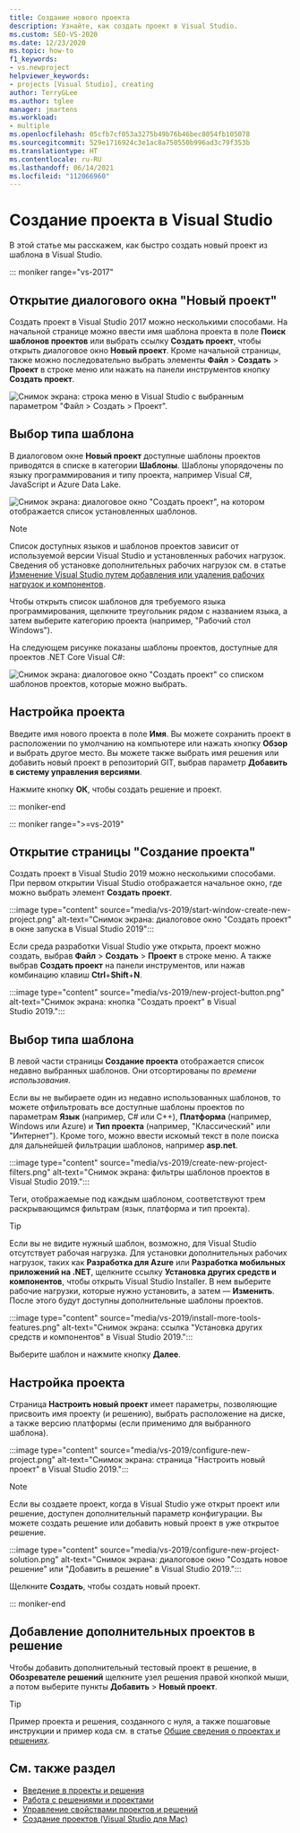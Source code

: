 ```yaml
---
title: Создание нового проекта
description: Узнайте, как создать проект в Visual Studio.
ms.custom: SEO-VS-2020
ms.date: 12/23/2020
ms.topic: how-to
f1_keywords:
- vs.newproject
helpviewer_keywords:
- projects [Visual Studio], creating
author: TerryGLee
ms.author: tglee
manager: jmartens
ms.workload:
- multiple
ms.openlocfilehash: 05cfb7cf053a3275b49b76b46bec8054fb105078
ms.sourcegitcommit: 529e1716924c3e1ac8a750550b996ad3c79f353b
ms.translationtype: HT
ms.contentlocale: ru-RU
ms.lasthandoff: 06/14/2021
ms.locfileid: "112066960"
---
```

# <a name="create-a-new-project-in-visual-studio"></a>Создание проекта в Visual Studio

В этой статье мы расскажем, как быстро создать новый проект из шаблона в Visual Studio.

::: moniker range="vs-2017"

## <a name="open-the-new-project-dialog"></a>Открытие диалогового окна \"Новый проект\"

Создать проект в Visual Studio 2017 можно несколькими способами. На начальной странице можно ввести имя шаблона проекта в поле **Поиск шаблонов проектов** или выбрать ссылку **Создать проект**, чтобы открыть диалоговое окно **Новый проект**. Кроме начальной страницы, также можно последовательно выбрать элементы **Файл** > **Создать** > **Проект** в строке меню или нажать на панели инструментов кнопку **Создать проект**.

![Снимок экрана: строка меню в Visual Studio с выбранным параметром "Файл > Создать > Проект".](./media/vside-newproject1.png)

## <a name="select-a-template-type"></a>Выбор типа шаблона

В диалоговом окне **Новый проект** доступные шаблоны проектов приводятся в списке в категории **Шаблоны**. Шаблоны упорядочены по языку программирования и типу проекта, например Visual C#, JavaScript и Azure Data Lake.

![Снимок экрана: диалоговое окно "Создать проект", на котором отображается список установленных шаблонов.](./media/vside-newproject-templates-list.png)

> [!NOTE]
> Список доступных языков и шаблонов проектов зависит от используемой версии Visual Studio и установленных рабочих нагрузок. Сведения об установке дополнительных рабочих нагрузок см. в статье [Изменение Visual Studio путем добавления или удаления рабочих нагрузок и компонентов](../install/modify-visual-studio.md).

Чтобы открыть список шаблонов для требуемого языка программирования, щелкните треугольник рядом с названием языка, а затем выберите категорию проекта (например, "Рабочий стол Windows").

На следующем рисунке показаны шаблоны проектов, доступные для проектов .NET Core Visual C#:

![Снимок экрана: диалоговое окно "Создать проект" со списком шаблонов проектов, которые можно выбрать.](./media/new-project-dialog-net-core.png)

## <a name="configure-your-project"></a>Настройка проекта

Введите имя нового проекта в поле **Имя**. Вы можете сохранить проект в расположении по умолчанию на компьютере или нажать кнопку **Обзор** и выбрать другое место. Вы можете также выбрать имя решения или добавить новый проект в репозиторий GIT, выбрав параметр **Добавить в систему управления версиями**.

Нажмите кнопку **ОК**, чтобы создать решение и проект.

::: moniker-end

::: moniker range=">=vs-2019"

## <a name="open-the-create-a-new-project-page"></a>Открытие страницы "Создание проекта"

Создать проект в Visual Studio 2019 можно несколькими способами. При первом открытии Visual Studio отображается начальное окно, где можно выбрать элемент **Создать проект**.

:::image type="content" source="media/vs-2019/start-window-create-new-project.png" alt-text="Снимок экрана: диалоговое окно &quot;Создать проект&quot; в окне запуска в Visual Studio 2019":::

Если среда разработки Visual Studio уже открыта, проект можно создать, выбрав **Файл** > **Создать** > **Проект** в строке меню. А также выбрав **Создать проект** на панели инструментов, или нажав комбинацию клавиш **Ctrl**+**Shift**+**N**.

:::image type="content" source="media/vs-2019/new-project-button.png" alt-text="Снимок экрана: кнопка &quot;Создать проект&quot; в Visual Studio 2019.":::

## <a name="select-a-template-type"></a>Выбор типа шаблона

В левой части страницы **Создание проекта** отображается список недавно выбранных шаблонов. Они отсортированы по *времени использования*.

Если вы не выбираете один из недавно использованных шаблонов, то можете отфильтровать все доступные шаблоны проектов по параметрам **Язык** (например, C# или C++), **Платформа** (например, Windows или Azure) и **Тип проекта** (например, "Классический" или "Интернет"). Кроме того, можно ввести искомый текст в поле поиска для дальнейшей фильтрации шаблонов, например **asp.net**.

:::image type="content" source="media/vs-2019/create-new-project-filters.png" alt-text="Снимок экрана: фильтры шаблонов проектов в Visual Studio 2019.":::

Теги, отображаемые под каждым шаблоном, соответствуют трем раскрывающимся фильтрам (язык, платформа и тип проекта).

> [!TIP]
> Если вы не видите нужный шаблон, возможно, для Visual Studio отсутствует рабочая нагрузка. Для установки дополнительных рабочих нагрузок, таких как **Разработка для Azure** или **Разработка мобильных приложений на .NET**, щелкните ссылку **Установка других средств и компонентов**, чтобы открыть Visual Studio Installer. В нем выберите рабочие нагрузки, которые нужно установить, а затем — **Изменить**. После этого будут доступны дополнительные шаблоны проектов.
>
> :::image type="content" source="media/vs-2019/install-more-tools-features.png" alt-text="Снимок экрана: ссылка &quot;Установка других средств и компонентов&quot; в Visual Studio 2019.":::

Выберите шаблон и нажмите кнопку **Далее**.

## <a name="configure-your-project"></a>Настройка проекта

Страница **Настроить новый проект** имеет параметры, позволяющие присвоить имя проекту (и решению), выбрать расположение на диске, а также версию платформы (если применимо для выбранного шаблона).

:::image type="content" source="media/vs-2019/configure-new-project.png" alt-text="Снимок экрана: страница &quot;Настроить новый проект&quot; в Visual Studio 2019.":::

> [!NOTE]
> Если вы создаете проект, когда в Visual Studio уже открыт проект или решение, доступен дополнительный параметр конфигурации. Вы можете создать решение или добавить новый проект в уже открытое решение.
>
> :::image type="content" source="media/vs-2019/configure-new-project-solution.png" alt-text="Снимок экрана: диалоговое окно &quot;Создать новое решение&quot; или &quot;Добавить в решение&quot; в Visual Studio 2019.":::

Щелкните **Создать**, чтобы создать новый проект.

::: moniker-end

## <a name="add-additional-projects-to-a-solution"></a>Добавление дополнительных проектов в решение

Чтобы добавить дополнительный тестовый проект в решение, в **Обозревателе решений** щелкните узел решения правой кнопкой мыши, а потом выберите пункты **Добавить** > **Новый проект**.

> [!TIP]
> Пример проекта и решения, созданного с нуля, а также пошаговые инструкции и пример кода см. в статье [Общие сведения о проектах и решениях](../get-started/tutorial-projects-solutions.md).

## <a name="see-also"></a>См. также раздел

- [Введение в проекты и решения](../get-started/tutorial-projects-solutions.md)
- [Работа с решениями и проектами](creating-solutions-and-projects.md)
- [Управление свойствами проектов и решений](managing-project-and-solution-properties.md)
- [Создание проектов (Visual Studio для Mac)](/visualstudio/mac/create-new-projects)
